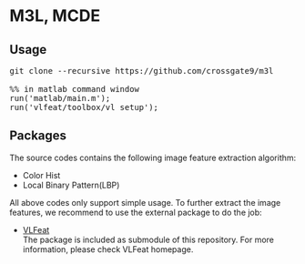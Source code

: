 # M3L, MCDE

## Usage
<pre>
git clone --recursive https://github.com/crossgate9/m3l

%% in matlab command window
run('matlab/main.m');
run('vlfeat/toolbox/vl_setup');
</pre>

## Packages

The source codes contains the following image feature extraction algorithm:

- Color Hist
- Local Binary Pattern(LBP)

All above codes only support simple usage. To further extract the image features, we recommend to use the external package to do the job: 

- [VLFeat](http://www.vlfeat.org/install-matlab.html "VLFeat")   
The package is included as submodule of this repository. For more information, please check VLFeat homepage.